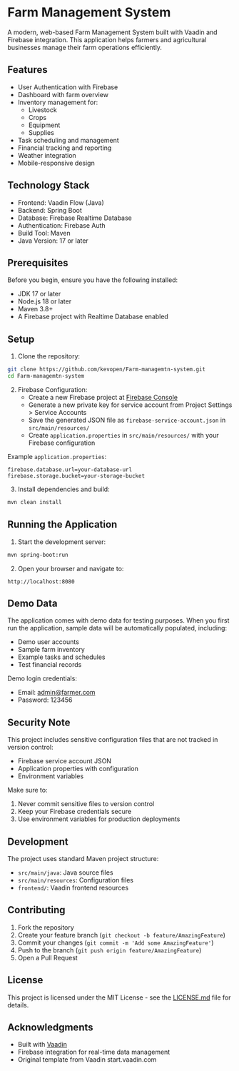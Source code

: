 # Farm Management System

A modern, web-based Farm Management System built with Vaadin and Firebase integration. This application helps farmers and agricultural businesses manage their farm operations efficiently.

## Features

- User Authentication with Firebase
- Dashboard with farm overview
- Inventory management for:
  - Livestock
  - Crops
  - Equipment
  - Supplies
- Task scheduling and management
- Financial tracking and reporting
- Weather integration
- Mobile-responsive design

## Technology Stack

- Frontend: Vaadin Flow (Java)
- Backend: Spring Boot
- Database: Firebase Realtime Database
- Authentication: Firebase Auth
- Build Tool: Maven
- Java Version: 17 or later

## Prerequisites

Before you begin, ensure you have the following installed:
- JDK 17 or later
- Node.js 18 or later
- Maven 3.8+
- A Firebase project with Realtime Database enabled

## Setup

1. Clone the repository:
```bash
git clone https://github.com/kevopen/Farm-managemtn-system.git
cd Farm-managemtn-system
```

2. Firebase Configuration:
   - Create a new Firebase project at [Firebase Console](https://console.firebase.google.com)
   - Generate a new private key for service account from Project Settings > Service Accounts
   - Save the generated JSON file as `firebase-service-account.json` in `src/main/resources/`
   - Create `application.properties` in `src/main/resources/` with your Firebase configuration

Example `application.properties`:
```properties
firebase.database.url=your-database-url
firebase.storage.bucket=your-storage-bucket
```

3. Install dependencies and build:
```bash
mvn clean install
```

## Running the Application

1. Start the development server:
```bash
mvn spring-boot:run
```

2. Open your browser and navigate to:
```
http://localhost:8080
```

## Demo Data

The application comes with demo data for testing purposes. When you first run the application, sample data will be automatically populated, including:
- Demo user accounts
- Sample farm inventory
- Example tasks and schedules
- Test financial records

Demo login credentials:
- Email: admin@farmer.com
- Password: 123456

## Security Note

This project includes sensitive configuration files that are not tracked in version control:
- Firebase service account JSON
- Application properties with configuration
- Environment variables

Make sure to:
1. Never commit sensitive files to version control
2. Keep your Firebase credentials secure
3. Use environment variables for production deployments

## Development

The project uses standard Maven project structure:
- `src/main/java`: Java source files
- `src/main/resources`: Configuration files
- `frontend/`: Vaadin frontend resources

## Contributing

1. Fork the repository
2. Create your feature branch (`git checkout -b feature/AmazingFeature`)
3. Commit your changes (`git commit -m 'Add some AmazingFeature'`)
4. Push to the branch (`git push origin feature/AmazingFeature`)
5. Open a Pull Request

## License

This project is licensed under the MIT License - see the [LICENSE.md](LICENSE.md) file for details.

## Acknowledgments

- Built with [Vaadin](https://vaadin.com/)
- Firebase integration for real-time data management
- Original template from Vaadin start.vaadin.com
